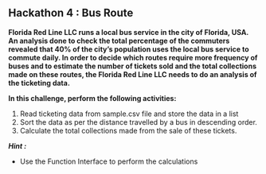 ## Hackathon 4 : Bus Route

**Florida Red Line LLC runs a local bus service in the city of Florida, USA.
An analysis done to check the total percentage of the commuters revealed that 40% of the city’s population uses the local bus service to commute daily. In order to decide which routes require more frequency of buses and to estimate the number of tickets sold and the total collections made on these routes, the Florida Red Line LLC needs to do an analysis of the ticketing data.**

**In this challenge, perform the following activities:**

1. Read ticketing data from sample.csv file and store the data in a list
2. Sort the data as per the distance travelled by a bus in descending order.
3. Calculate the total collections made from the sale of these tickets.

**_Hint :_**

- Use the Function Interface to perform the calculations
